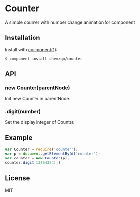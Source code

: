 # Counter

  A simple counter with number change animation for component

## Installation

  Install with [component(1)](http://component.io):

    $ component install chemzqm/counter

## API

### new Counter(parentNode)

Init new Counter in parentNode.

### .digit(number)

Set the display integer of Counter.

## Example

``` js
var Counter = require('counter');
var p = document.getElementById('counter');
var counter = new Counter(p);
counter.digit(13764324);)
```

## License

  MIT
